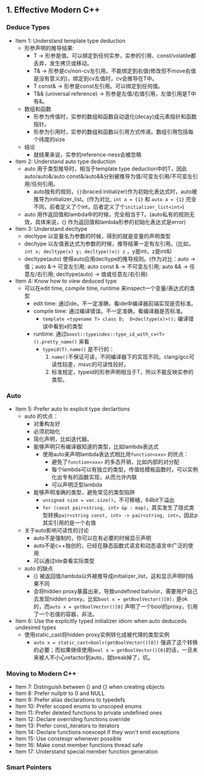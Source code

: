 ## 1. Effective Modern C++

### Deduce Types
+ Item 1: Understand template type deduction
    + 形参声明的推导结果:
        + T -> 形参是值。可以绑定到任何实参，实参的引用、const/volatile都丢弃，发生拷贝或移动。
        + T& -> 形参是cv/non-cv左引用。不能绑定到右值(修改但不move右值是没有意义的)，绑定到cv左值时，cv会推导在T中。
        + T const& -> 形参是const左引用。可以绑定到任何值。
        + T&& (universal reference) -> 形参是左值/右值引用，左值引用是T中有&。
    + 数组和函数
        + 形参为传值时，实参的数组和函数自动退化(decay)成元素指针和函数指针。
        + 形参为引用时，实参的数组和函数以引用方式传递。数组引用包括每个纬度的size
    + 结论
        + 就结果来说，实参的reference-ness会被忽略
+ Item 2: Understand auto type deduction
    + auto 用于类型推导时，相当于template type deduction中的T，因此auto/auto&/auto const&/auto&&分别被推导为值/可变左引用/不可变左引用/任何引用。
        + auto独有的规则，`{}`(braced initializer)作为初始化表达式时，auto被推导为initializer_list。(作为对比, `int a = {1}` 和 `auto a = {1}` 完全不同，前者定义了个int，后者定义了个`initializer_list<int>`)
    + auto 用作返回值和lambda中的时候，完全相当于T。(auto私有的规则无效，具体来说，{} 作为返回值和lambda形参的初始化表达式是error)
+ Item 3:  Understand decltype
    + decltype 以变量名为参数的时候，得到的就是变量的声明类型
    + decltype 以左值表达式为参数的时候，推导结果一定有左引用。(比如，`int x; decltype(x) y; decltype((x)) z` ，y是int，z是int&)
    + decltype(auto) 使得auto应用decltype的推导规则。(作为对比：auto -> 值；auto &->  可变左引用; auto const & -> 不可变左引用; auto && -> 任意左/右引用; decltype(auto) -> 值或任意左/右引用)
+ Item 4: Know how to view deduced type
    + 可以在edit time, compile time, runtime 来inspect一个变量/表达式的类型
        + edit time: 通过ide。不一定准确，看ide中编译器前端实现是否标准。
        + compile time: 通过编译错误。不一定准确，看编译器是否标准。
            + `template <typename T> class D;  D<decltype(x)>();` 编译错误中看到x的类型
        + runtime: 通过`boost::typeindex::type_id_with_cv<T>().pretty_name()` 来看
            + `typeid(T).name()` 是不行的：
                1. `name()`不保证可读，不同编译器下的实现不同。clang/gcc可读性较差，msvc的可读性较好。
                2. 标准规定，typeid的形参声明相当于T，所以不能反映实参的类型。

### Auto
+ Item 5: Prefer auto to explicit type declartions
    + auto 的优点：
        + 对重构友好
        + 必须初始化
        + 简化声明，比如迭代器。
        + 能够声明只有编译器知道的类型，比如lambda表达式
            + 使用auto来声明lambda表达式相比用`function<xxx>` 的优点：
                +  避免了`function<xxx>` 的多态开销，比如内部的对分配
                + 每个lambda可以有独立的类型，传值给模板函数时，可以实例化出专有的函数实现，从而允许内联
                + 可以声明泛型lambda
        + 能够声明准确的类型，避免常见的类型陷阱
            + `unsigned size = vec.size()`，不可移植，64bit下溢出
            + `for (const pair<string, int> &p : map)`，其实发生了隐式类型转换`pair<string const, int> -> pair<string, int>`，因此p其实引用的是一个右值
    + 关于auto影响可读性的讨论
        + auto不是强制的，你可以在有必要的时候显示声明
        + auto不是c++独创的，已经在静态函数式语言和动态语言中广泛的使用
        + 可以通过ide查看实际类型
    +  auto 的缺点
        + {} 被返回值/lambda以外被推导成initializer_list，这和显示声明时结果不同
        + 会将hidden proxy暴露出来，导致undefined bahvior，需要用户自己去发现hidden proxy。比如`bool x = getBoolVector()[0];` 是ok的，而`auto x = getBoolVector()[0]` 声明了一个bool的proxy，引用了一个右值的容器，非法。
+ Item 6: Use the explicitly typed initializer idiom when auto deduceds undesired types
    + 使用static_cast将hidden proxy实例转化成被代理的类型实例
        + `auto x = static_cast<bool>(getBoolVector()[0])` 强调了这个转换的必要；而如果继续使用`bool x = getBoolVector()[0]`的话，一旦未来被人不小心refactor到auto，就break掉了，坑。

### Moving to Modern C++
+ Item 7: Distinguish between () and {} when creating objects
+ Item 8: Prefer nullptr to 0 and NULL
+ Item 9: Prefer alias declarations to typedefs
+ Item 10: Prefer scoped enums to unscoped enums
+ Item 11: Prefer deleted functions to private undefined ones
+ Item 12: Declare overriding functions override
+ Item 13: Prefer const_iterators to iterators
+ Item 14: Declare functions noexcept if they won't emit exceptions
+ Item 15: Use constexpr whenever possible
+ Item 16: Make const member functions thread safe
+ Item 17: Understand special member function generation

### Smart Pointers
